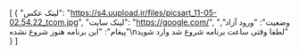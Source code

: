 [
  {
    "لینک عکس": "https://s4.uupload.ir/files/picsart_11-05-02.54.22_tcom.jpg",
    "لینک سایت": "https://google.com/",
    "وضعیت": "ورود آزاد",
    "پیغام": "این برنامه هنوز شروع نشده\nلطفا وقتی ساعت برنامه شروع شد وارد شوید"
  }
]
